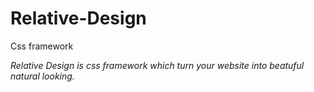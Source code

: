 # Relative-Design

Css framework

_Relative Design is css framework which turn your website into beatuful natural looking._  
